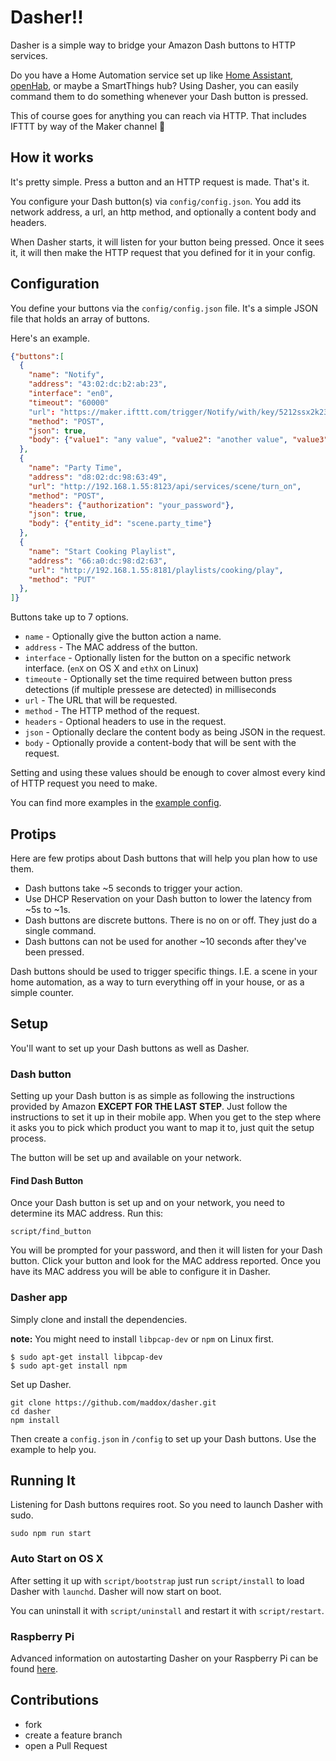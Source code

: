 # Dasher!!

Dasher is a simple way to bridge your Amazon Dash buttons to HTTP services.

Do you have a Home Automation service set up like [Home Assistant](https://home-assistant.io), [openHab](http://www.openhab.org), or
maybe a SmartThings hub? Using Dasher, you can easily command them to do
something whenever your Dash button is pressed.

This of course goes for anything you can reach via HTTP. That includes IFTTT by
way of the Maker channel :metal:

## How it works

It's pretty simple. Press a button and an HTTP request is made. That's it.

You configure your Dash button(s) via `config/config.json`. You add its network
address, a url, an http method, and optionally a content body and headers.

When Dasher starts, it will listen for your button being pressed. Once it sees
it, it will then make the HTTP request that you defined for it in your config.

## Configuration

You define your buttons via the `config/config.json` file. It's a simple JSON
file that holds an array of buttons.

Here's an example.

```json
{"buttons":[
  {
    "name": "Notify",
    "address": "43:02:dc:b2:ab:23",
    "interface": "en0",
    "timeout": "60000"
    "url": "https://maker.ifttt.com/trigger/Notify/with/key/5212ssx2k23k2k",
    "method": "POST",
    "json": true,
    "body": {"value1": "any value", "value2": "another value", "value3": "wow, even more value"}
  },
  {
    "name": "Party Time",
    "address": "d8:02:dc:98:63:49",
    "url": "http://192.168.1.55:8123/api/services/scene/turn_on",
    "method": "POST",
    "headers": {"authorization": "your_password"},
    "json": true,
    "body": {"entity_id": "scene.party_time"}
  },
  {
    "name": "Start Cooking Playlist",
    "address": "66:a0:dc:98:d2:63",
    "url": "http://192.168.1.55:8181/playlists/cooking/play",
    "method": "PUT"
  },
]}
```

Buttons take up to 7 options.

* `name` - Optionally give the button action a name.
* `address` - The MAC address of the button.
* `interface` - Optionally listen for the button on a specific network interface. (`enX` on OS X and `ethX` on Linux)
* `timeoute` - Optionally set the time required between button press detections (if multiple pressese are detected) in milliseconds
* `url` - The URL that will be requested.
* `method` - The HTTP method of the request.
* `headers` - Optional headers to use in the request.
* `json` - Optionally declare the content body as being JSON in the request.
* `body` - Optionally provide a content-body that will be sent with the request.

Setting and using these values should be enough to cover almost every kind of
HTTP request you need to make.

You can find more examples in the [example config](/config/config.example.json).

## Protips

Here are few protips about Dash buttons that will help you plan how to use them.

* Dash buttons take ~5 seconds to trigger your action.
* Use DHCP Reservation on your Dash button to lower the latency from ~5s to ~1s.
* Dash buttons are discrete buttons. There is no on or off. They just do a
single command.
* Dash buttons can not be used for another ~10 seconds after they've been pressed.

Dash buttons should be used to trigger specific things. I.E. a scene in
your home automation, as a way to turn everything off in your house, or
as a simple counter.

## Setup

You'll want to set up your Dash buttons as well as Dasher.

### Dash button

Setting up your Dash button is as simple as following the instructions provided
by Amazon **EXCEPT FOR THE LAST STEP**. Just follow the instructions to set it
up in their mobile app. When you get to the step where it asks you to pick which
product you want to map it to, just quit the setup process.

The button will be set up and available on your network.

#### Find Dash Button

Once your Dash button is set up and on your network, you need to determine its
MAC address. Run this:

    script/find_button

You will be prompted for your password, and then it will listen for your Dash
button. Click your button and look for the MAC address reported. Once you have
its MAC address you will be able to configure it in Dasher.

### Dasher app

Simply clone and install the dependencies.

**note:** You might need to install `libpcap-dev` or `npm` on Linux first.

    $ sudo apt-get install libpcap-dev
    $ sudo apt-get install npm

Set up Dasher.

    git clone https://github.com/maddox/dasher.git
    cd dasher
    npm install

Then create a `config.json` in `/config` to set up your Dash buttons. Use the
example to help you.


## Running It

Listening for Dash buttons requires root. So you need to launch Dasher with sudo.

    sudo npm run start

### Auto Start on OS X

After setting it up with `script/bootstrap` just run `script/install` to load Dasher with `launchd`. Dasher will now start on boot.

You can uninstall it with `script/uninstall` and restart it with `script/restart`.

### Raspberry Pi
Advanced information on autostarting Dasher on your Raspberry Pi can be found [here](https://github.com/maddox/dasher/wiki/Running-Dasher-on-a-Raspberry-Pi-at-startup).     

## Contributions

* fork
* create a feature branch
* open a Pull Request
